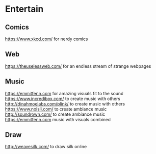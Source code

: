 # Entertain

## Comics

https://www.xkcd.com/ for nerdy comics  

## Web

https://theuselessweb.com/ for an endless stream of strange webpages  


## Music

https://emmitfenn.com for amazing visuals fit to the sound  
https://www.incredibox.com/ to create music with others  
http://dinahmoelabs.com/plink/ to create music with others  
https://www.noisli.com/ to create ambiance music  
http://soundrown.com/ to create ambiance music  
https://emmitfenn.com music with visuals combined  

## Draw

http://weavesilk.com/ to draw silk online  
